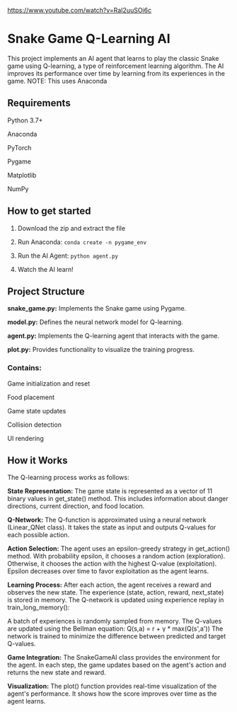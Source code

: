 https://www.youtube.com/watch?v=RaI2uuSOi6c


# Snake Game Q-Learning AI
This project implements an AI agent that learns to play the classic Snake game using Q-learning, a type of reinforcement learning algorithm. The AI improves its performance over time by learning from its experiences in the game. NOTE: This uses Anaconda

## Requirements

Python 3.7+

Anaconda

PyTorch

Pygame

Matplotlib

NumPy


## How to get started
1) Download the zip and extract the file

2) Run Anaconda:
`conda create -n pygame_env`

3) Run the AI Agent:
`python agent.py`

4) Watch the AI learn!

## Project Structure

**snake_game.py:** Implements the Snake game using Pygame.

**model.py:** Defines the neural network model for Q-learning.

**agent.py:** Implements the Q-learning agent that interacts with the game.

**plot.py:** Provides functionality to visualize the training progress.


### Contains:

Game initialization and reset

Food placement

Game state updates

Collision detection

UI rendering


## How it Works

The Q-learning process works as follows:

**State Representation:**
The game state is represented as a vector of 11 binary values in get_state() method.
This includes information about danger directions, current direction, and food location.


**Q-Network:**
The Q-function is approximated using a neural network (Linear_QNet class).
It takes the state as input and outputs Q-values for each possible action.


**Action Selection:**
The agent uses an epsilon-greedy strategy in get_action() method.
With probability epsilon, it chooses a random action (exploration).
Otherwise, it chooses the action with the highest Q-value (exploitation).
Epsilon decreases over time to favor exploitation as the agent learns.


**Learning Process:**
After each action, the agent receives a reward and observes the new state.
The experience (state, action, reward, next_state) is stored in memory.
The Q-network is updated using experience replay in train_long_memory():

A batch of experiences is randomly sampled from memory.
The Q-values are updated using the Bellman equation:
Q(s,a) = r + γ * max(Q(s',a'))
The network is trained to minimize the difference between predicted and target Q-values.


**Game Integration:**
The SnakeGameAI class provides the environment for the agent.
In each step, the game updates based on the agent's action and returns the new state and reward.


**Visualization:**
The plot() function provides real-time visualization of the agent's performance.
It shows how the score improves over time as the agent learns.



